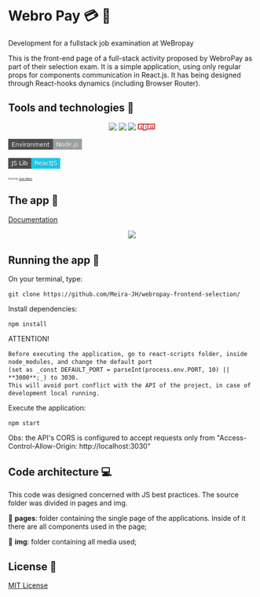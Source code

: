 # Webro Pay :credit_card: :page_facing_up:
Development for a fullstack job examination at WeBropay 

This is the front-end page of a full-stack activity proposed by WebroPay as part of their selection exam. It is a simple application, using only regular props for components communication in React.js. It has being designed through React-hooks dynamics (including Browser Router).

## Tools and technologies :wrench:

<p align="center">
<img width="40px" src="https://cdn.iconscout.com/icon/free/png-256/nodejs-2-226035.png"/>
<img width="35px" src="https://raw.githubusercontent.com/jalbertsr/logo-badge-images/master/img/react_logo.png"/>
<img width="35px" src="http://3con14.biz/code/_data/js/intro/js-logo.png"/>
<img width="35px" src="https://github.com/MarioTerron/logo-images/blob/master/logos/npm.png"/>
</p>


<p>
<img height="22px" src="https://github.com/Meira-JH/futureEats/blob/master/futureEats/src/imgs/EnvironmentNodejs.png"/>
</p>
<p>
<img height="22px" src="https://github.com/Meira-JH/futureEats/blob/master/futureEats/src/imgs/JSLibReactJS.png"/>
</p>

<p  style="font-size:5px; text-align:left">
<i>Icons by <a href="https://github.com/jalbertsr/logo-badge-images">Joan Albert</a></i>
</p>


## The app  :iphone:

[Documentation](https://app.swaggerhub.com/apis/MeiraJH/swagger-webropay_exam_documentation/1.0.0)

<p align="center" >
<img width="500px" src="https://firebasestorage.googleapis.com/v0/b/joaomeira.appspot.com/o/webropayprint.png?alt=media&token=c4524012-ee33-48d5-a6a9-e79df24da8fd"/>
</p>


## Running the app :running:

On your terminal, type:

```
git clone https://github.com/Meira-JH/webropay-frontend-selection/
```

Install dependencies:
```
npm install
```

ATTENTION! 
```
Before executing the application, go to react-scripts folder, inside node_modules, and change the default port 
(set as _const DEFAULT_PORT = parseInt(process.env.PORT, 10) || **3000**;_) to 3030. 
This will avoid port conflict with the API of the project, in case of development local running.
```

Execute the application:
```
npm start 
```

Obs: the API's CORS is configured to accept requests only from "Access-Control-Allow-Origin: http://localhost:3030"

## Code architecture :computer:

This code was designed concerned with JS best practices. The source folder was divided in pages and img.

:small_blue_diamond: **pages**: folder containing the single page of the applications. Inside of it there are all components used in the page;

:small_blue_diamond: **img**: folder containing all media used;

## License :page_facing_up:

[MIT License](https://choosealicense.com/licenses/mit/)
